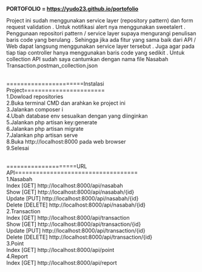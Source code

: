 <html>

<b>PORTOFOLIO = https://yudo23.github.io/portofolio</b>
<br>

Project ini sudah menggunakan service layer (repository pattern) dan form request validation . Untuk notifikasi alert nya menggunakan sweetalert . Penggunaan repositori pattern / service layer supaya mengurangi penulisan baris code yang berulang . Sehingga jika ada fitur yang sama baik dari API / Web dapat langsung menggunakan service layer tersebut . Juga agar pada tiap tiap controller hanya menggunakan baris code yang sedikit . Untuk collection API sudah saya cantumkan dengan nama file Nasabah Transaction.postman_collection.json

<br>======================Instalasi Project=======================
<br>1.Dowload repositories
<br>2.Buka terminal CMD dan arahkan ke project ini
<br>3.Jalankan composer i
<br>4.Ubah database env sesuaikan dengan yang diinginkan
<br>5.Jalankan php artisan key:generate
<br>6.Jalankan php artisan migrate
<br>7.Jalankan php artisan serve
<br>8.Buka http://localhost:8000 pada web browser 
<br>9.Selesai

<br>====================URL API===================================
<br>1.Nasabah
<br>Index [GET] http://localhost:8000/api/nasabah
<br>Show [GET] http://localhost:8000/api/nasabah/{id}
<br>Update [PUT] http://localhost:8000/api/nasabah/{id}
<br>Delete [DELETE] http://localhost:8000/api/nasabah/{id}
<br>2.Transaction
<br>Index [GET] http://localhost:8000/api/transaction
<br>Show [GET] http://localhost:8000/api/transaction/{id}
<br>Update [PUT] http://localhost:8000/api/transaction/{id}
<br>Delete [DELETE] http://localhost:8000/api/transaction/{id}
<br>3.Point
<br>Index [GET] http://localhost:8000/api/point
<br>4.Report
<br>Index [GET] http://localhost:8000/api/report


</html>
